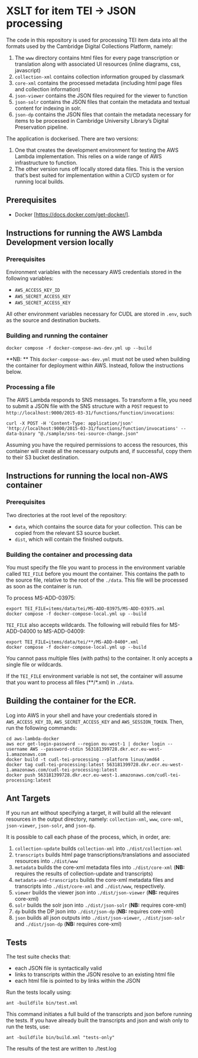 # XSLT for item TEI -> JSON processing

The code in this repository is used for processing TEI item data into all the formats used by the Cambridge Digital Collections Platform, namely:

1. The `www` directory contains html files for every page transcription or translation along with associated UI resources (inline diagrams, css, javascript)
1. `collection-xml` contains collection information grouped by classmark
1. `core-xml` contains the processed metadata (including html page files and collection information)
1. `json-viewer` contains the JSON files required for the viewer to function
1. `json-solr` contains the JSON files that contain the metadata and textual content for indexing in solr.
1. `json-dp` contains the JSON files that contain the metadata necessary for items to be processed in Cambridge University Library’s Digital Preservation pipeline.

The application is dockerised. There are two versions:

1. One that creates the development environment for testing the AWS Lambda implementation. This relies on a wide range of AWS infrastructure to function.
2. The other version runs off locally stored data files. This is the version that’s best suited for implementation within a CI/CD system or for running local builds.

## Prerequisites

- Docker [https://docs.docker.com/get-docker/].

## Instructions for running the AWS Lambda Development version locally

### Prerequisites

Environment variables with the necessary AWS credentials stored in the following variables:
- `AWS_ACCESS_KEY_ID`
- `AWS_SECRET_ACCESS_KEY`
- `AWS_SECRET_ACCESS_KEY`

All other environment variables necessary for CUDL are stored in `.env`, such as the source and destination buckets.

### Building and running the container


    docker compose -f docker-compose-aws-dev.yml up --build

**NB: ** This `docker-compose-aws-dev.yml` must not be used when building the container for deployment within AWS. Instead, follow the instructions below.

### Processing a file

The AWS Lambda responds to SNS messages. To transform a file, you need to submit a JSON file with the SNS structure with a `POST` request to `http://localhost:9000/2015-03-31/functions/function/invocations`:

    curl -X POST -H 'Content-Type: application/json' 'http://localhost:9000/2015-03-31/functions/function/invocations' --data-binary "@./sample/sns-tei-source-change.json"

Assuming you have the required permissions to access the resources, this container will create all the necessary outputs and, if successful, copy them to their S3 bucket destination.

## Instructions for running the local non-AWS container

### Prerequisites

Two directories at the root level of the repository:

* `data`, which contains the source data for your collection. This can be copied from the relevant S3 source bucket.
* `dist`, which will contain the finished outputs.

### Building the container and processing data

You must specify the file you want to process in the environment variable called `TEI_FILE` before you mount the container. This contains the path to the source file, relative to the root of the `./data`. This file will be processed as soon as the container is run.
 
To process MS-ADD-03975:


    export TEI_FILE=items/data/tei/MS-ADD-03975/MS-ADD-03975.xml
    docker compose -f docker-compose-local.yml up --build


`TEI_FILE` also accepts wildcards. The following will rebuild files for MS-ADD-04000 to MS-ADD-04009:

    export TEI_FILE=items/data/tei/**/MS-ADD-0400*.xml
    docker compose -f docker-compose-local.yml up --build

You cannot pass multiple files (with paths) to the container. It only accepts a single file or wildcards.

If the `TEI_FILE` environment variable is not set, the container will assume that you want to process all files (**/*.xml) in `./data`.

## Building the container for the ECR.

Log into AWS in your shell and have your credentials stored in `AWS_ACCESS_KEY_ID`, `AWS_SECRET_ACCESS_KEY` and `AWS_SESSION_TOKEN`. Then, run the following commands:

    cd aws-lambda-docker
    aws ecr get-login-password --region eu-west-1 | docker login --username AWS --password-stdin 563181399728.dkr.ecr.eu-west-1.amazonaws.com
    docker build -t cudl-tei-processing --platform linux/amd64 .
    docker tag cudl-tei-processing:latest 563181399728.dkr.ecr.eu-west-1.amazonaws.com/cudl-tei-processing:latest
    docker push 563181399728.dkr.ecr.eu-west-1.amazonaws.com/cudl-tei-processing:latest


## Ant Targets

If you run ant without specifying a target, it will build all the relevant resources in the output directory, namely: `collection-xml`, `www`, `core-xml`, `json-viewer`, `json-solr`, and `json-dp`.

It is possible to call each phase of the process, which, in order, are:

1. `collection-update` builds `collection-xml` into `./dist/collection-xml`
1. `transcripts` builds html page transcriptions/translations and associated resources into `./dist/www`
1. `metadata` builds the core-xml metadata files into `./dist/core-xml` (**NB:** requires the results of collection-update and transcripts)
1. `metadata-and-transcripts` builds the core-xml metadata files and transcripts into `./dist/core-xml` and `./dist/www`, respectively.
1. `viewer` builds the viewer json into `./dist/json-viewer` (**NB:** requires core-xml)
1. `solr` builds the solr json into `./dist/json-solr` (**NB:** requires core-xml)
1. `dp` builds the DP json into `./dist/json-dp` (**NB:** requires core-xml)
1. `json` builds all json outputs into `./dist/json-viewer`, `./dist/json-solr` and `./dist/json-dp` (**NB:** requires core-xml)

## Tests

The test suite checks that:

- each JSON file is syntactically valid
- links to transcripts within the JSON resolve to an existing html file 
- each html file is pointed to by links within the JSON

Run the tests locally using:

    ant -buildfile bin/test.xml
    
This command initiates a full build of the transcripts and json before running the tests. If you have already built the transcripts and json and wish only to run the tests, use:

    ant -buildfile bin/build.xml "tests-only"
    
The results of the test are written to ./test.log